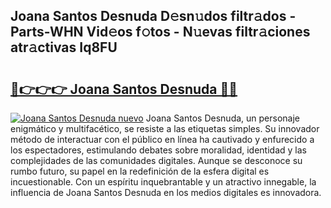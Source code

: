 ## Joana Santos Desnuda D𝚎sn𝚞dos filtr𝚊dos - Parts-WHN Vid𝚎os f𝚘tos - N𝚞evas filtr𝚊ciones atr𝚊ctivas Iq8FU

# <h2><a href="http://mb9r7mm.tromn.icu/?c=Joana+Santos+Desnuda">🔗👉👉👉 Joana Santos Desnuda 🔗🔗</a></h2>

[![Joana Santos Desnuda nuevo](https://i.imgur.com/pEAQMta.gif)](http://mb9r7mm.tromn.icu/?c=Joana+Santos+Desnuda)
Joana Santos Desnuda, un personaje enigmático y multifacético, se resiste a las etiquetas simples. Su innovador método de interactuar con el público en línea ha cautivado y enfurecido a los espectadores, estimulando debates sobre moralidad, identidad y las complejidades de las comunidades digitales. Aunque se desconoce su rumbo futuro, su papel en la redefinición de la esfera digital es incuestionable. Con un espíritu inquebrantable y un atractivo innegable, la influencia de Joana Santos Desnuda en los medios digitales es innovadora.
